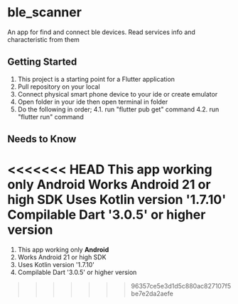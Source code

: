 # ble_scanner

An app for find and connect ble devices. Read services info and characteristic from them

## Getting Started

1. This project is a starting point for a Flutter application
2. Pull repository on your local
3. Connect physical smart phone device to your ide or create emulator
4. Open folder in your ide then open terminal in folder
5. Do the following in order;
   4.1. run "flutter pub get" command
   4.2. run "flutter run" command

## Needs to Know

<<<<<<< HEAD
This app working only **Android**
Works Android 21 or high SDK
Uses Kotlin version '1.7.10'
Compilable Dart '3.0.5' or higher version
=======
1. This app working only **Android**
2. Works Android 21 or high SDK
3. Uses Kotlin version '1.7.10'
4. Compilable Dart '3.0.5' or higher version
>>>>>>> 96357ce5e3d1d5c880ac827107f5be7e2da2aefe
